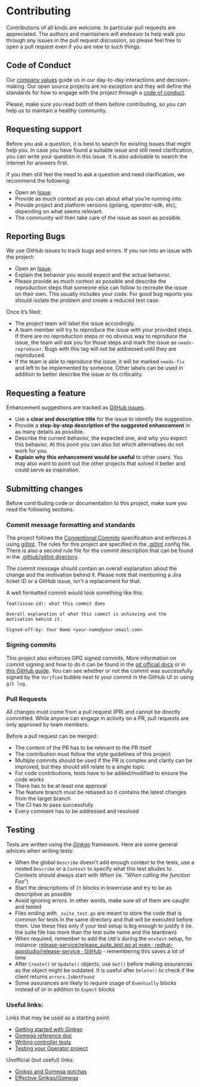 # Contributing

Contributions of all kinds are welcome. In particular pull requests are appreciated. The authors and maintainers will endeavor to help walk you through any issues in the pull request discussion, so please feel free to open a pull request even if you are new to such things.

## Code of Conduct

Our [company values](https://www.redhat.com/en/about/brand/standards/culture) guide us in our day-to-day interactions and decision-making. Our open source projects are no exception and they will define the standards for how to engage with the project through a [code of conduct](CODE_OF_CONDUCT.md). 

Please, make sure you read both of them before contributing, so you can help us to maintain a healthy community.

## Requesting support

Before you ask a question, it is best to search for existing Issues that might help you. In case you have found a suitable issue and still need clarification, you can write your question in this issue. It is also advisable to search the internet for answers first.

If you then still feel the need to ask a question and need clarification, we recommend the following:

* Open an [Issue](/issues/new).
* Provide as much context as you can about what you’re running into.
* Provide project and platform versions (golang, operator-sdk, etc), depending on what seems relevant.
* The community will then take care of the issue as soon as possible.

## Reporting Bugs

We use GitHub issues to track bugs and errors. If you run into an issue with the project:

* Open an [Issue](/issues/new).
* Explain the behavior you would expect and the actual behavior.
* Please provide as much context as possible and describe the reproduction steps that someone else can follow to recreate the issue on their own. This usually includes your code. For good bug reports you should isolate the problem and create a reduced test case.

Once it’s filed:

* The project team will label the issue accordingly.
* A team member will try to reproduce the issue with your provided steps. If there are no reproduction steps or no obvious way to reproduce the issue, the team will ask you for those steps and mark the issue as `needs-reproducer`. Bugs with this tag will not be addressed until they are reproduced.
* If the team is able to reproduce the issue, it will be marked `needs-fix` and left to be implemented by someone. Other labels can be used in addition to better describe the issue or its criticality.

## Requesting a feature

Enhancement suggestions are tracked as [GitHub issues](/issues).

- Use a **clear and descriptive title** for the issue to identify the suggestion.
- Provide a **step-by-step description of the suggested enhancement** in as many details as possible.
- Describe the current behavior, the expected one, and why you expect this behavior. At this point you can also list which alternatives do not work for you.
- **Explain why this enhancement would be useful** to other users. You may also want to point out the other projects that solved it better and could serve as inspiration.

## Submitting changes

Before contributing code or documentation to this project, make sure you read the following sections.

### Commit message formatting and standards

The project follows the [Conventional Commits](https://www.conventionalcommits.org/en/v1.0.0/) specification and enforces it using [gitlint](https://jorisroovers.com/gitlint/). The rules for this project are specified in the [.gitlint](.gitlint) config file. There is also a second rule file for the commit description that can be found in the [.github/gitlint directory](.github/gitlint).

The commit message should contain an overall explanation about the change and the motivation behind it. Please note that mentioning a Jira ticket ID or a GitHub issue, isn't a replacement for that.

A well formatted commit would look something like this:

```
feat(issue-id): what this commit does

Overall explanation of what this commit is achieving and the motivation behind it.

Signed-off-by: Your Name <your-name@your-email.com>
```

### Signing commits

This project also enforces GPG signed commits. More information on commit signing and how to do it can be found in the [git official docs](
https://git-scm.com/book/en/v2/Git-Tools-Signing-Your-Work) or in [this GitHub guide](https://docs.github.com/en/authentication/managing-commit-signature-verification/signing-commits). You can see whether or not the commit was successfully signed by the `Verified` bubble next to your commit in the GitHub UI or using `git log`.

### Pull Requests

All changes must come from a pull request (PR) and cannot be directly committed. While anyone can engage in activity on a PR, pull requests are only approved by team members.

Before a pull request can be merged:

* The content of the PR has to be relevant to the PR itself
* The contribution must follow the style guidelines of this project
* Multiple commits should be used if the PR is complex and clarity can be improved, but they should still relate to a single topic
* For code contributions, tests have to be added/modified to ensure the code works
* There has to be at least one approval
* The feature branch must be rebased so it contains the latest changes from the target branch
* The CI has to pass successfully
* Every comment has to be addressed and resolved

## Testing

Tests are written using the *[Ginkgo](https://onsi.github.io/ginkgo/)* framework. Here are some general advices when writing tests:

* When the global `Describe` doesn't add enough context to the tests, use a nested `Describe` or a `Context` to specify what this test alludes to. Contexts should always start with _When_ (ie. "_When calling the function Foo_")
* Start the descriptions of `It` blocks in lowercase and try to be as descriptive as possible
* Avoid ignoring errors. In other words, make sure all of them are caught and tested
* Files ending with `_suite_test.go` are meant to store the code that is common for tests in the same directory and that will be executed before them. Use these files only if your test setup is big enough to justify it (ie. the suite file has more than the test suite name and the teardown)
* When required, remember to add the `CRD`'s during the `envtest` setup, for instance: [release-service/release_suite_test.go at main · redhat-appstudio/release-service · GitHub](https://github.com/davidmogar/release-service/blob/main/controllers/release/release_suite_test.go#L65) - remembering this saves a lot of time
* After `Create()` or `Update()` objects, use `Get()` before making assurances as the object might be outdated. It is useful after `Delete()` to check if the client returns `errors.IsNotFound`
* Some assurances are likely to require usage of `Eventually` blocks instead of or in addition to `Expect` blocks

### Useful links:

Links that may be used as a starting point:

* [Getting started with Ginkgo](https://onsi.github.io/ginkgo/#getting-started)
* [Gomega reference doc](https://pkg.go.dev/github.com/onsi/gomega#section-readme)
* [Writing controller tests](https://book.kubebuilder.io/cronjob-tutorial/writing-tests.html)
* [Testing your Operator project](https://master.sdk.operatorframework.io/docs/building-operators/golang/testing/)

Unofficial (but useful) links:

* [Ginkgo and Gomega gotchas](https://medium.com/@william.la.martin/ginkgotchas-yeh-also-gomega-13e39185ec96)
* [Effective Ginkgo/Gomega](https://medium.com/swlh/effective-ginkgo-gomega-b6c28d476a09)
